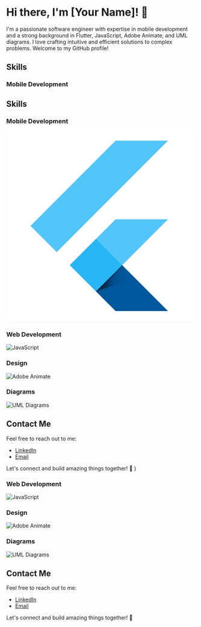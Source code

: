 # Hi there, I'm [Your Name]! 👋

I'm a passionate software engineer with expertise in mobile development and a strong background in Flutter, JavaScript, Adobe Animate, and UML diagrams. I love crafting intuitive and efficient solutions to complex problems. Welcome to my GitHub profile!

## Skills

### Mobile Development

## Skills

### Mobile Development
![Flutter](https://raw.githubusercontent.com/johnykoudsi/johnykoudsi/main/flutter.png)


### Web Development
![JavaScript](link-to-javascript-image)

### Design
![Adobe Animate](link-to-adobeanimate-image)

### Diagrams
![UML Diagrams](link-to-umldiagrams-image)

## Contact Me

Feel free to reach out to me:

- [LinkedIn](link-to-linkedin-profile)
- [Email](your-email@example.com)

Let's connect and build amazing things together! 🚀
)

### Web Development
![JavaScript](link-to-javascript-image)

### Design
![Adobe Animate](link-to-adobeanimate-image)

### Diagrams
![UML Diagrams](link-to-umldiagrams-image)

## Contact Me

Feel free to reach out to me:

- [LinkedIn](link-to-linkedin-profile)
- [Email](your-email@example.com)

Let's connect and build amazing things together! 🚀
